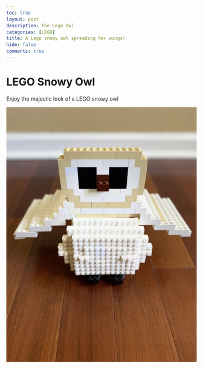 ```yaml
---
toc: true
layout: post
description: The Lego Owl
categories: [LEGO]
title: A Lego snowy owl spreading her wings!  
hide: false
comments: true
---
```


# LEGO Snowy Owl

Enjoy the majestic look of a LEGO snowy owl

![](/images/2022-07-27-lego-owl/image1.png)
